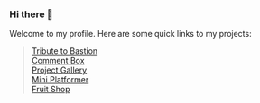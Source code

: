 ### Hi there 👋
 Welcome to my profile.
 Here are some quick links to my projects:    
 > [Tribute to Bastion](https://kr33l.github.io/Tribute-to-Bastion/)  
 > [Comment Box](https://kr33l.github.io/Comment-box/)  
 > [Project Gallery](https://kr33l.github.io/Project-Gallery/)   
 > [Mini Platformer](https://kr33l.github.io/Mini-Platformer/)  
 > [Fruit Shop](https://kr33l.github.io/Fruit-Shop/)

<!--
**Kr33L/Kr33L** is a ✨ _special_ ✨ repository because its `README.md` (this file) appears on your GitHub profile.

Here are some ideas to get you started:

- 🔭 I’m currently working on ...
- 🌱 I’m currently learning ...
- 👯 I’m looking to collaborate on ...
- 🤔 I’m looking for help with ...
- 💬 Ask me about ...
- 📫 How to reach me: ...
- 😄 Pronouns: ...
- ⚡ Fun fact: ...
-->
